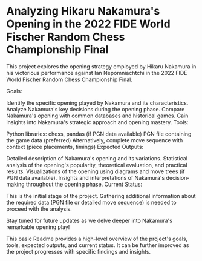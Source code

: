 # Analyzing Hikaru Nakamura's Opening in the 2022 FIDE World Fischer Random Chess Championship Final

This project explores the opening strategy employed by Hikaru Nakamura in his victorious performance against Ian Nepomniachtchi in the 2022 FIDE World Fischer Random Chess Championship Final.

Goals:

Identify the specific opening played by Nakamura and its characteristics.
Analyze Nakamura's key decisions during the opening phase.
Compare Nakamura's opening with common databases and historical games.
Gain insights into Nakamura's strategic approach and opening mastery.
Tools:

Python libraries: chess, pandas (if PGN data available)
PGN file containing the game data (preferred)
Alternatively, complete move sequence with context (piece placements, timings)
Expected Outputs:

Detailed description of Nakamura's opening and its variations.
Statistical analysis of the opening's popularity, theoretical evaluation, and practical results.
Visualizations of the opening using diagrams and move trees (if PGN data available).
Insights and interpretations of Nakamura's decision-making throughout the opening phase.
Current Status:

This is the initial stage of the project. Gathering additional information about the required data (PGN file or detailed move sequence) is needed to proceed with the analysis.

Stay tuned for future updates as we delve deeper into Nakamura's remarkable opening play!

This basic Readme provides a high-level overview of the project's goals, tools, expected outputs, and current status. It can be further improved as the project progresses with specific findings and insights.
